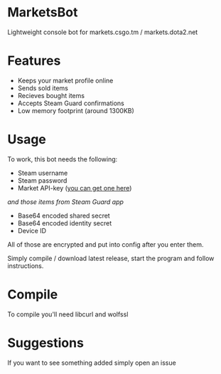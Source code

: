 # MarketsBot
Lightweight console bot for markets.csgo.tm / markets.dota2.net

# Features
* Keeps your market profile online
* Sends sold items
* Recieves bought items
* Accepts Steam Guard confirmations
* Low memory footprint (around 1300KB)

# Usage
To work, this bot needs the following:
* Steam username
* Steam password
* Market API-key ([you can get one here](https://market.csgo.com/docs-v2))

*and those items from Steam Guard app*
* Base64 encoded shared secret
* Base64 encoded identity secret
* Device ID

All of those are encrypted and put into config after you enter them.

Simply compile / download latest release, start the program and follow instructions.

# Compile
To compile you'll need libcurl and wolfssl

# Suggestions
If you want to see something added simply open an issue
